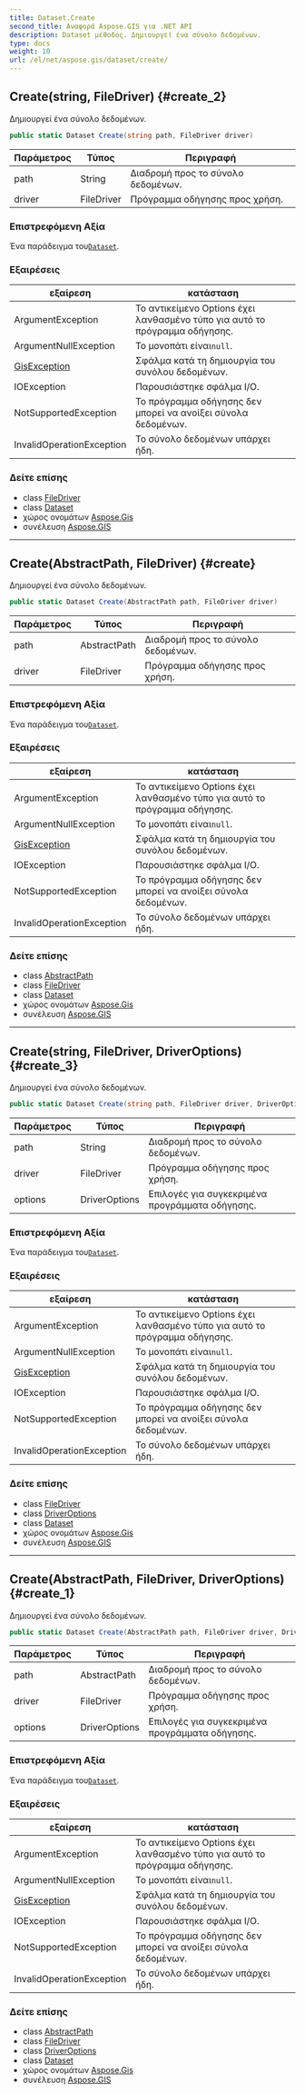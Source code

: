 ```yaml
---
title: Dataset.Create
second_title: Αναφορά Aspose.GIS για .NET API
description: Dataset μέθοδος. Δημιουργεί ένα σύνολο δεδομένων.
type: docs
weight: 10
url: /el/net/aspose.gis/dataset/create/
---
```

## Create(string, FileDriver) {#create_2}

Δημιουργεί ένα σύνολο δεδομένων.

```csharp
public static Dataset Create(string path, FileDriver driver)
```

| Παράμετρος | Τύπος | Περιγραφή |
| --- | --- | --- |
| path | String | Διαδρομή προς το σύνολο δεδομένων. |
| driver | FileDriver | Πρόγραμμα οδήγησης προς χρήση. |

### Επιστρεφόμενη Αξία

Ένα παράδειγμα του[`Dataset`](../).

### Εξαιρέσεις

| εξαίρεση | κατάσταση |
| --- | --- |
| ArgumentException | Το αντικείμενο Options έχει λανθασμένο τύπο για αυτό το πρόγραμμα οδήγησης. |
| ArgumentNullException | Το μονοπάτι είναι`null`. |
| [GisException](../../gisexception/) | Σφάλμα κατά τη δημιουργία του συνόλου δεδομένων. |
| IOException | Παρουσιάστηκε σφάλμα I/O. |
| NotSupportedException | Το πρόγραμμα οδήγησης δεν μπορεί να ανοίξει σύνολα δεδομένων. |
| InvalidOperationException | Το σύνολο δεδομένων υπάρχει ήδη. |

### Δείτε επίσης

* class [FileDriver](../../filedriver/)
* class [Dataset](../)
* χώρος ονομάτων [Aspose.Gis](../../dataset/)
* συνέλευση [Aspose.GIS](../../../)

---

## Create(AbstractPath, FileDriver) {#create}

Δημιουργεί ένα σύνολο δεδομένων.

```csharp
public static Dataset Create(AbstractPath path, FileDriver driver)
```

| Παράμετρος | Τύπος | Περιγραφή |
| --- | --- | --- |
| path | AbstractPath | Διαδρομή προς το σύνολο δεδομένων. |
| driver | FileDriver | Πρόγραμμα οδήγησης προς χρήση. |

### Επιστρεφόμενη Αξία

Ένα παράδειγμα του[`Dataset`](../).

### Εξαιρέσεις

| εξαίρεση | κατάσταση |
| --- | --- |
| ArgumentException | Το αντικείμενο Options έχει λανθασμένο τύπο για αυτό το πρόγραμμα οδήγησης. |
| ArgumentNullException | Το μονοπάτι είναι`null`. |
| [GisException](../../gisexception/) | Σφάλμα κατά τη δημιουργία του συνόλου δεδομένων. |
| IOException | Παρουσιάστηκε σφάλμα I/O. |
| NotSupportedException | Το πρόγραμμα οδήγησης δεν μπορεί να ανοίξει σύνολα δεδομένων. |
| InvalidOperationException | Το σύνολο δεδομένων υπάρχει ήδη. |

### Δείτε επίσης

* class [AbstractPath](../../abstractpath/)
* class [FileDriver](../../filedriver/)
* class [Dataset](../)
* χώρος ονομάτων [Aspose.Gis](../../dataset/)
* συνέλευση [Aspose.GIS](../../../)

---

## Create(string, FileDriver, DriverOptions) {#create_3}

Δημιουργεί ένα σύνολο δεδομένων.

```csharp
public static Dataset Create(string path, FileDriver driver, DriverOptions options)
```

| Παράμετρος | Τύπος | Περιγραφή |
| --- | --- | --- |
| path | String | Διαδρομή προς το σύνολο δεδομένων. |
| driver | FileDriver | Πρόγραμμα οδήγησης προς χρήση. |
| options | DriverOptions | Επιλογές για συγκεκριμένα προγράμματα οδήγησης. |

### Επιστρεφόμενη Αξία

Ένα παράδειγμα του[`Dataset`](../).

### Εξαιρέσεις

| εξαίρεση | κατάσταση |
| --- | --- |
| ArgumentException | Το αντικείμενο Options έχει λανθασμένο τύπο για αυτό το πρόγραμμα οδήγησης. |
| ArgumentNullException | Το μονοπάτι είναι`null`. |
| [GisException](../../gisexception/) | Σφάλμα κατά τη δημιουργία του συνόλου δεδομένων. |
| IOException | Παρουσιάστηκε σφάλμα I/O. |
| NotSupportedException | Το πρόγραμμα οδήγησης δεν μπορεί να ανοίξει σύνολα δεδομένων. |
| InvalidOperationException | Το σύνολο δεδομένων υπάρχει ήδη. |

### Δείτε επίσης

* class [FileDriver](../../filedriver/)
* class [DriverOptions](../../driveroptions/)
* class [Dataset](../)
* χώρος ονομάτων [Aspose.Gis](../../dataset/)
* συνέλευση [Aspose.GIS](../../../)

---

## Create(AbstractPath, FileDriver, DriverOptions) {#create_1}

Δημιουργεί ένα σύνολο δεδομένων.

```csharp
public static Dataset Create(AbstractPath path, FileDriver driver, DriverOptions options)
```

| Παράμετρος | Τύπος | Περιγραφή |
| --- | --- | --- |
| path | AbstractPath | Διαδρομή προς το σύνολο δεδομένων. |
| driver | FileDriver | Πρόγραμμα οδήγησης προς χρήση. |
| options | DriverOptions | Επιλογές για συγκεκριμένα προγράμματα οδήγησης. |

### Επιστρεφόμενη Αξία

Ένα παράδειγμα του[`Dataset`](../).

### Εξαιρέσεις

| εξαίρεση | κατάσταση |
| --- | --- |
| ArgumentException | Το αντικείμενο Options έχει λανθασμένο τύπο για αυτό το πρόγραμμα οδήγησης. |
| ArgumentNullException | Το μονοπάτι είναι`null`. |
| [GisException](../../gisexception/) | Σφάλμα κατά τη δημιουργία του συνόλου δεδομένων. |
| IOException | Παρουσιάστηκε σφάλμα I/O. |
| NotSupportedException | Το πρόγραμμα οδήγησης δεν μπορεί να ανοίξει σύνολα δεδομένων. |
| InvalidOperationException | Το σύνολο δεδομένων υπάρχει ήδη. |

### Δείτε επίσης

* class [AbstractPath](../../abstractpath/)
* class [FileDriver](../../filedriver/)
* class [DriverOptions](../../driveroptions/)
* class [Dataset](../)
* χώρος ονομάτων [Aspose.Gis](../../dataset/)
* συνέλευση [Aspose.GIS](../../../)


